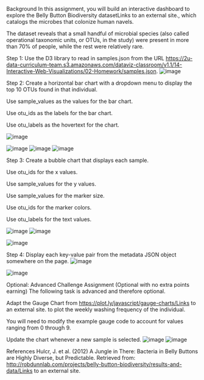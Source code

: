 Background
In this assignment, you will build an interactive dashboard to explore the Belly Button Biodiversity datasetLinks to an external site., which catalogs the microbes that colonize human navels.

The dataset reveals that a small handful of microbial species (also called operational taxonomic units, or OTUs, in the study) were present in more than 70% of people, while the rest were relatively rare.

Step 1:
Use the D3 library to read in samples.json from the URL https://2u-data-curriculum-team.s3.amazonaws.com/dataviz-classroom/v1.1/14-Interactive-Web-Visualizations/02-Homework/samples.json.
![image](https://github.com/Elodie0712/belly-button-challenge/assets/148305373/e63752c7-0024-4bc7-8c18-35bb72e4a765)

Step 2: 
Create a horizontal bar chart with a dropdown menu to display the top 10 OTUs found in that individual.

Use sample_values as the values for the bar chart.

Use otu_ids as the labels for the bar chart.

Use otu_labels as the hovertext for the chart.

![image](https://github.com/Elodie0712/belly-button-challenge/assets/148305373/b30b6fc9-51d8-4e67-8857-5f14a6418981)

![image](https://github.com/Elodie0712/belly-button-challenge/assets/148305373/447b6ea3-344a-4844-b96c-3c0d13df2347)
![image](https://github.com/Elodie0712/belly-button-challenge/assets/148305373/a3a1dab6-b3d3-4f09-86d8-ab6f6f6e1bcf)
![image](https://github.com/Elodie0712/belly-button-challenge/assets/148305373/950deb79-4746-44e8-b3b2-cd92c3d9169a)

Step 3:
Create a bubble chart that displays each sample.

Use otu_ids for the x values.

Use sample_values for the y values.

Use sample_values for the marker size.

Use otu_ids for the marker colors.

Use otu_labels for the text values.


![image](https://github.com/Elodie0712/belly-button-challenge/assets/148305373/abb68d6b-e6ea-4cc6-a8b8-f503209f7fdb)
![image](https://github.com/Elodie0712/belly-button-challenge/assets/148305373/81c0f955-6524-402c-8288-f4da79078c46)

![image](https://github.com/Elodie0712/belly-button-challenge/assets/148305373/a342031c-13e0-401b-a7bf-c18a63dc0b0b)

Step 4:
Display each key-value pair from the metadata JSON object somewhere on the page.
![image](https://github.com/Elodie0712/belly-button-challenge/assets/148305373/fabc6d8a-bc23-40e2-97e0-d13f5211adf2)

![image](https://github.com/Elodie0712/belly-button-challenge/assets/148305373/196e5469-8c25-4ddf-97d6-9b87cb36df7b)

Optional: Advanced Challenge Assignment (Optional with no extra points earning)
The following task is advanced and therefore optional.

Adapt the Gauge Chart from https://plot.ly/javascript/gauge-charts/Links to an external site. to plot the weekly washing frequency of the individual.

You will need to modify the example gauge code to account for values ranging from 0 through 9.

Update the chart whenever a new sample is selected.
![image](https://github.com/Elodie0712/belly-button-challenge/assets/148305373/0788e87a-0c1d-4cd6-89d5-e5c381a2777b)
![image](https://github.com/Elodie0712/belly-button-challenge/assets/148305373/b2d88a13-cd72-49c6-ab5f-ba33c13f0df0)


References
Hulcr, J. et al. (2012) A Jungle in There: Bacteria in Belly Buttons are Highly Diverse, but Predictable. Retrieved from: http://robdunnlab.com/projects/belly-button-biodiversity/results-and-data/Links to an external site.











